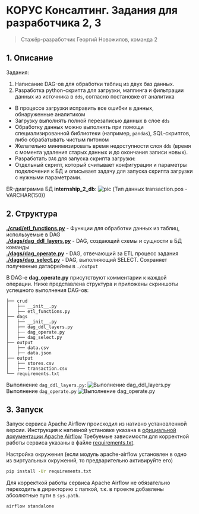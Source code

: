 # КОРУС Консалтинг. Задания для разработчика 2, 3
> Стажёр-разработчик Георгий Новожилов, команда 2

## 1. Описание
Задания: 
1. Написание DAG-ов для обработки таблиц из двух баз данных.
2. Разработка python-скрипта для загрузки, маппинга и фильтрации данных из источника в `dds`, согласно постановке от аналитика

- В процессе загрузки исправить все ошибки в данных, обнаруженные аналитиком
- Загрузку выполнять полной перезаписью данных в слое `dds`
- Обработку данных можно выполнять при помощи специализированной библиотеки (например, `pandas`), SQL-скриптов, либо обрабатывать чистым питоном
- Желательно минимизировать время недоступности слоя `dds` (время с момента удаления старых данных и до окончания записи новых). 
- Разработать `DAG` для запуска скрипта загрузки:  
- Отдельный скрипт, который считывает конфигурации и параметры подключения к БД и описывает задачу для запуска скрипта загрузки с нужными параметрами.  

ER-диаграмма БД **internship_2_db**:
![pic](https://github.com/Kaboupi/korus_interns_2/assets/24700915/99f8aa12-6e3a-4f9c-87a9-ef8aa5079b20)
(Тип данных transaction.pos - VARCHAR(150))

## 2. Структура
[**./crud/etl_functions.py**](crud/etl_functions.py) - Функции для обработки данных из таблиц, используемые в DAG \
[**./dags/dag_ddl_layers.py**](dags/dag_ddl_layers.py) - DAG, создающий схемы и сущности в БД команды \
[**./dags/dag_operate.py**](dags/dag_operate.py) - DAG, отвечающий за ETL процесс задания \
[**./dags/dag_select.py**](dags/dag_select.py) - DAG, выполняющий SELECT. Сохраняет полученные датафреймы в `./output`

В DAG-e **dag_operate.py** присутствуют комментарии к каждой операции. Ниже представлена структура и приложены скриншоты успешного выполнения DAG-ов:
```
├── crud
│   ├── __init__.py
│   ├── etl_functions.py
├── dags
│   ├── __init__.py
│   ├── dag_ddl_layers.py
│   ├── dag_operate.py
│   ├── dag_select.py
├── output
│   ├── data.csv
│   ├── data.json
├── output
│   ├── stores.csv
│   ├── transaction.csv
└── requirements.txt
```
Выполнение `dag_ddl_layers.py`:
![Выполнение `dag_ddl_layers.py`](https://github.com/Kaboupi/korus_interns_2/assets/24700915/722979ee-791b-447f-ba76-25d72afeda45)
Выполнение `dag_operate.py`
![Выполнение `dag_operate.py`](https://github.com/Kaboupi/korus_interns_2/assets/24700915/8a9b7477-1ba5-4172-98b2-1c839d75e90b)

## 3. Запуск
Запуск сервиса Apache Airflow происходил из нативно установленной версии. 
Инструкция к нативной установке указана в [официальной документации Apache Airflow](https://airflow.apache.org/docs/apache-airflow/stable/start.html)
Требуемые зависимости для корректной работы сервиса указаны в файле [requirements.txt](requirements.txt).

Настройка окружения (если модуль apache-airflow установлен в одно из виртуальных окружений, то предварительно активируйте его)
```bash
pip install -Ur requirements.txt
```
Для корректкой работы сервиса Apache Airflow не обязательно переходить в директорию с папкой, т.к. в проекте добавлены абсолютные пути в `sys.path`.
```bash
airflow standalone
```

